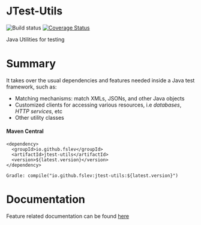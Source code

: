 # JTest-Utils

![Build status](https://github.com/fslev/jtest-utils/workflows/Java%20CI%20with%20Maven/badge.svg?branch=main)
[![Coverage Status](https://coveralls.io/repos/github/fslev/jtest-utils/badge.svg?branch=main)](https://coveralls.io/github/fslev/jtest-utils?branch=main)


Java Utilities for testing

# Summary
It takes over the usual dependencies and features needed inside a Java test framework, such as:  
* Matching mechanisms: match XMLs, JSONs, and other Java objects  
* Customized clients for accessing various resources, i.e _databases_, _HTTP services_, etc  
* Other utility classes           

#### Maven Central
```
<dependency>
  <groupId>io.github.fslev</groupId>
  <artifactId>jtest-utils</artifactId>
  <version>${latest.version}</version>
</dependency>

Gradle: compile("io.github.fslev:jtest-utils:${latest.version}")
```  

# Documentation
Feature related documentation can be found [here](https://github.com/fslev/jtest-utils/wiki)
